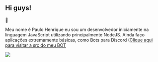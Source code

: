<strong> <h2> Hi guys!</h2> </strong> 👋

<p>
Meu nome é Paulo Henrique eu sou um desenvolvedor iniciamente na linguagem JavaScript utilizando principalmente NodeJS. Ainda faço aplicações extremamente básicas, como Bots para Discord (<a href="">Clique aqui para visitar a src do meu BOT</a>
</p>


 <img src = "https://github-readme-stats.vercel.app/api?username=srwhale&show_icons=true&theme=chartreuse-dark&line_height=27">
